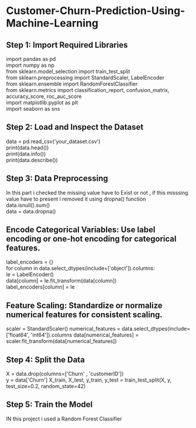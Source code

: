 # Customer-Churn-Prediction-Using-Machine-Learning
## Step 1: Import Required Libraries
import pandas as pd <br>
import numpy as np<br>
from sklearn.model_selection import train_test_split<br>
from sklearn.preprocessing import StandardScaler, LabelEncoder<br>
from sklearn.ensemble import RandomForestClassifier<br>
from sklearn.metrics import classification_report, confusion_matrix, accuracy_score, roc_auc_score<br>
import matplotlib.pyplot as plt<br>
import seaborn as sns<br>
## Step 2: Load and Inspect the Dataset
data = pd.read_csv('your_dataset.csv')<br>
print(data.head())<br>
print(data.info())<br>
print(data.describe())<br>
## Step 3: Data Preprocessing
In this part i checked the missing value have to Exist or not , if this misssing value have to present i removed it using dropna() function <br>
data.isnull().sum() <br>
data = data.dropna() <br>
## Encode Categorical Variables: Use label encoding or one-hot encoding for categorical features.
label_encoders = {}<br>
for column in data.select_dtypes(include=['object']).columns:<br>
    le = LabelEncoder()<br>
    data[column] = le.fit_transform(data[column])<br>
    label_encoders[column] = le<br>

## Feature Scaling: Standardize or normalize numerical features for consistent scaling.
scaler = StandardScaler() 
numerical_features = data.select_dtypes(include=['float64', 'int64']).columns
data[numerical_features] = scaler.fit_transform(data[numerical_features])

## Step 4: Split the Data
X = data.drop(columns=['Churn' , 'customerID'])  
y = data['Churn']
X_train, X_test, y_train, y_test = train_test_split(X, y, test_size=0.2, random_state=42)
## Step 5: Train the Model
IN this project i  used a Random Forest Classifier

